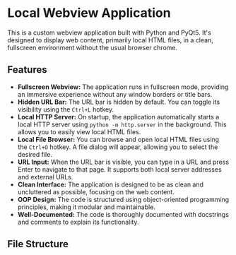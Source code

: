 # Local Webview Application

This is a custom webview application built with Python and PyQt5. It's designed to display web content, primarily local HTML files, in a clean, fullscreen environment without the usual browser chrome.

## Features

*   **Fullscreen Webview:** The application runs in fullscreen mode, providing an immersive experience without any window borders or title bars.
*   **Hidden URL Bar:** The URL bar is hidden by default. You can toggle its visibility using the `Ctrl+L` hotkey.
*   **Local HTTP Server:** On startup, the application automatically starts a local HTTP server using `python -m http.server` in the background. This allows you to easily view local HTML files.
*   **Local File Browser:** You can browse and open local HTML files using the `Ctrl+O` hotkey. A file dialog will appear, allowing you to select the desired file.
*   **URL Input:** When the URL bar is visible, you can type in a URL and press Enter to navigate to that page. It supports both local server addresses and external URLs.
*   **Clean Interface:** The application is designed to be as clean and uncluttered as possible, focusing on the web content.
*   **OOP Design:** The code is structured using object-oriented programming principles, making it modular and maintainable.
*   **Well-Documented:** The code is thoroughly documented with docstrings and comments to explain its functionality.

## File Structure

